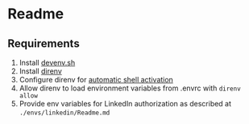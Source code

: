 # Readme

## Requirements
1. Install [devenv.sh](https://devenv.sh/getting-started/)
2. Install [direnv](https://direnv.net/docs/installation.html#from-system-packages)
3. Configure direnv for [automatic shell activation](https://devenv.sh/automatic-shell-activation/)
4. Allow direnv to load environment variables from .envrc with `direnv allow`
5. Provide env variables for LinkedIn authorization as described at `./envs/linkedin/Readme.md`
